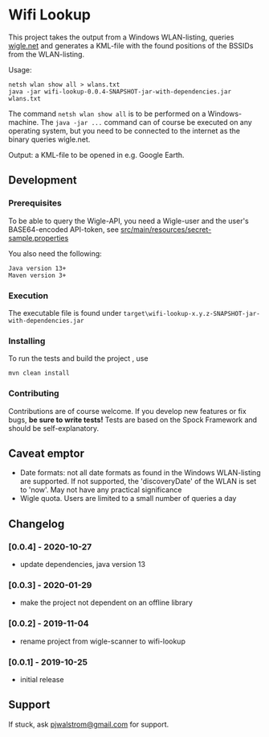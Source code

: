# Wifi Lookup

This project takes the output from a Windows WLAN-listing, queries [wigle.net](https://wigle.net/) and generates a KML-file with the found positions of the BSSIDs from the WLAN-listing.

Usage:
```
netsh wlan show all > wlans.txt
java -jar wifi-lookup-0.0.4-SNAPSHOT-jar-with-dependencies.jar wlans.txt
```
The command `netsh wlan show all` is to be performed on a Windows-machine. The `java -jar ...` command can of course be 
executed on any operating system, but you need to be connected to the internet as the binary queries wigle.net.<br/>

Output: a KML-file to be opened in e.g. Google Earth.

## Development
### Prerequisites
To be able to query the Wigle-API, you need a Wigle-user and the user's BASE64-encoded API-token, see [src/main/resources/secret-sample.properties](src/main/resources/secret-sample.properties)

You also need the following:
```
Java version 13+
Maven version 3+
```

### Execution
The executable file is found under `target\wifi-lookup-x.y.z-SNAPSHOT-jar-with-dependencies.jar`

### Installing
To run the tests and build the project , use
```
mvn clean install 
```

### Contributing
Contributions are of course welcome. If you develop new features or fix bugs, **be sure to write tests!** Tests are based on the Spock Framework and should be self-explanatory.   

## Caveat emptor
- Date formats: not all date formats as found in the Windows WLAN-listing are supported. If not supported, the 'discoveryDate' of the WLAN is set to 'now'. May not have any practical significance
- Wigle quota. Users are limited to a small number of queries a day

## Changelog
### [0.0.4] - 2020-10-27
- update dependencies, java version 13
### [0.0.3] - 2020-01-29
- make the project not dependent on an offline library
### [0.0.2] - 2019-11-04
- rename project from wigle-scanner to wifi-lookup
### [0.0.1] - 2019-10-25
- initial release

## Support
If stuck, ask pjwalstrom@gmail.com for support.


